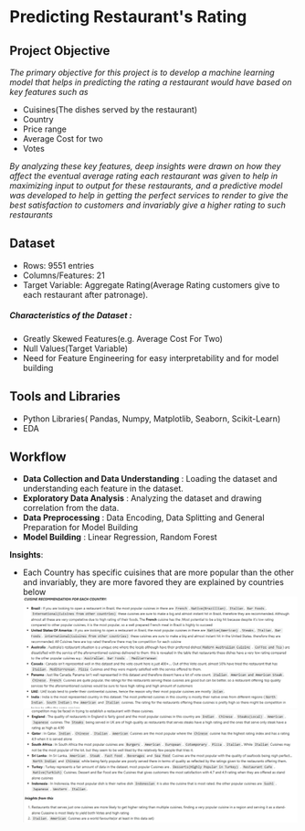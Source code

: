 # Predicting Restaurant's Rating


## Project Objective
*The primary objective for this project is to develop a machine learning model that helps in predicting the rating a restaurant would have based on key features such as*

* Cuisines(The dishes served by the restaurant)
* Country
* Price range
* Average Cost for two
* Votes

*By analyzing these key features, deep insights were drawn on how they affect the eventual average rating each restaurant was given to help in maximizing input to output for these restaurants, and a predictive model was developed to help in getting the perfect services to render to give the best satisfaction to customers and invariably give a higher rating to such restaurants*


## Dataset
* Rows: 9551 entries
* Columns/Features: 21
* Target Variable: Aggregate Rating(Average Rating customers give to each restaurant after patronage).


##### Characteristics of the **Dataset** :
* Greatly Skewed Features(e.g. Average Cost For Two)
* Null Values(Target Variable)
* Need for Feature Engineering for easy interpretability and for model building


## Tools and Libraries
* Python Libraries( Pandas, Numpy, Matplotlib, Seaborn, Scikit-Learn)
* EDA


## Workflow
* **Data Collection and Data Understanding** : Loading the dataset and understanding each feature in the dataset.
* **Exploratory Data Analysis** : Analyzing the dataset and drawing correlation from the data.
* **Data Preprocessing** : Data Encoding, Data Splitting and General Preparation for Model Building
* **Model Building** : Linear Regression, Random Forest


**Insights**:
* Each Country has specific cuisines that are more popular than the other and invariably, they are more favored they are explained by countries below
![Insight](FirstInsight.jpeg)
![Insight](SecondInsight.jpeg)